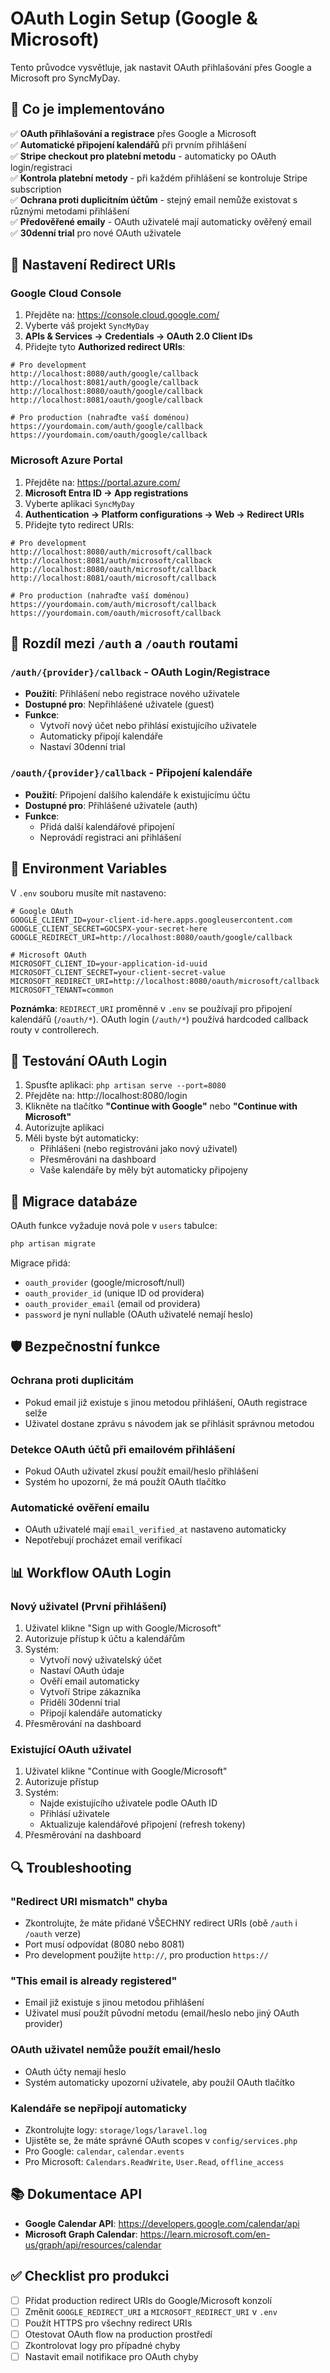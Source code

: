 # OAuth Login Setup (Google & Microsoft)

Tento průvodce vysvětluje, jak nastavit OAuth přihlašování přes Google a Microsoft pro SyncMyDay.

## 🎯 Co je implementováno

✅ **OAuth přihlašování a registrace** přes Google a Microsoft  
✅ **Automatické připojení kalendářů** při prvním přihlášení  
✅ **Stripe checkout pro platební metodu** - automaticky po OAuth login/registraci  
✅ **Kontrola platební metody** - při každém přihlášení se kontroluje Stripe subscription  
✅ **Ochrana proti duplicitním účtům** - stejný email nemůže existovat s různými metodami přihlášení  
✅ **Předověřené emaily** - OAuth uživatelé mají automaticky ověřený email  
✅ **30denní trial** pro nové OAuth uživatele

## 🔧 Nastavení Redirect URIs

### Google Cloud Console

1. Přejděte na: https://console.cloud.google.com/
2. Vyberte váš projekt `SyncMyDay`
3. **APIs & Services → Credentials → OAuth 2.0 Client IDs**
4. Přidejte tyto **Authorized redirect URIs**:

```
# Pro development
http://localhost:8080/auth/google/callback
http://localhost:8081/auth/google/callback
http://localhost:8080/oauth/google/callback
http://localhost:8081/oauth/google/callback

# Pro production (nahraďte vaší doménou)
https://yourdomain.com/auth/google/callback
https://yourdomain.com/oauth/google/callback
```

### Microsoft Azure Portal

1. Přejděte na: https://portal.azure.com/
2. **Microsoft Entra ID → App registrations**
3. Vyberte aplikaci `SyncMyDay`
4. **Authentication → Platform configurations → Web → Redirect URIs**
5. Přidejte tyto redirect URIs:

```
# Pro development
http://localhost:8080/auth/microsoft/callback
http://localhost:8081/auth/microsoft/callback
http://localhost:8080/oauth/microsoft/callback
http://localhost:8081/oauth/microsoft/callback

# Pro production (nahraďte vaší doménou)
https://yourdomain.com/auth/microsoft/callback
https://yourdomain.com/oauth/microsoft/callback
```

## 📝 Rozdíl mezi `/auth` a `/oauth` routami

### `/auth/{provider}/callback` - OAuth Login/Registrace

- **Použití**: Přihlášení nebo registrace nového uživatele
- **Dostupné pro**: Nepřihlášené uživatele (guest)
- **Funkce**:
  - Vytvoří nový účet nebo přihlásí existujícího uživatele
  - Automaticky připojí kalendáře
  - Nastaví 30denní trial

### `/oauth/{provider}/callback` - Připojení kalendáře

- **Použití**: Připojení dalšího kalendáře k existujícímu účtu
- **Dostupné pro**: Přihlášené uživatele (auth)
- **Funkce**:
  - Přidá další kalendářové připojení
  - Neprovádí registraci ani přihlášení

## 🔐 Environment Variables

V `.env` souboru musíte mít nastaveno:

```env
# Google OAuth
GOOGLE_CLIENT_ID=your-client-id-here.apps.googleusercontent.com
GOOGLE_CLIENT_SECRET=GOCSPX-your-secret-here
GOOGLE_REDIRECT_URI=http://localhost:8080/oauth/google/callback

# Microsoft OAuth
MICROSOFT_CLIENT_ID=your-application-id-uuid
MICROSOFT_CLIENT_SECRET=your-client-secret-value
MICROSOFT_REDIRECT_URI=http://localhost:8080/oauth/microsoft/callback
MICROSOFT_TENANT=common
```

**Poznámka**: `REDIRECT_URI` proměnné v `.env` se používají pro připojení kalendářů (`/oauth/*`). OAuth login (`/auth/*`) používá hardcoded callback routy v controllerech.

## 🧪 Testování OAuth Login

1. Spusťte aplikaci: `php artisan serve --port=8080`
2. Přejděte na: http://localhost:8080/login
3. Klikněte na tlačítko **"Continue with Google"** nebo **"Continue with Microsoft"**
4. Autorizujte aplikaci
5. Měli byste být automaticky:
   - Přihlášeni (nebo registrováni jako nový uživatel)
   - Přesměrováni na dashboard
   - Vaše kalendáře by měly být automaticky připojeny

## 🔄 Migrace databáze

OAuth funkce vyžaduje nová pole v `users` tabulce:

```bash
php artisan migrate
```

Migrace přidá:

- `oauth_provider` (google/microsoft/null)
- `oauth_provider_id` (unique ID od providera)
- `oauth_provider_email` (email od providera)
- `password` je nyní nullable (OAuth uživatelé nemají heslo)

## 🛡️ Bezpečnostní funkce

### Ochrana proti duplicitám

- Pokud email již existuje s jinou metodou přihlášení, OAuth registrace selže
- Uživatel dostane zprávu s návodem jak se přihlásit správnou metodou

### Detekce OAuth účtů při emailovém přihlášení

- Pokud OAuth uživatel zkusí použít email/heslo přihlášení
- Systém ho upozorní, že má použít OAuth tlačítko

### Automatické ověření emailu

- OAuth uživatelé mají `email_verified_at` nastaveno automaticky
- Nepotřebují procházet email verifikací

## 📊 Workflow OAuth Login

### Nový uživatel (První přihlášení)

1. Uživatel klikne "Sign up with Google/Microsoft"
2. Autorizuje přístup k účtu a kalendářům
3. Systém:
   - Vytvoří nový uživatelský účet
   - Nastaví OAuth údaje
   - Ověří email automaticky
   - Vytvoří Stripe zákazníka
   - Přidělí 30denní trial
   - Připojí kalendáře automaticky
4. Přesměrování na dashboard

### Existující OAuth uživatel

1. Uživatel klikne "Continue with Google/Microsoft"
2. Autorizuje přístup
3. Systém:
   - Najde existujícího uživatele podle OAuth ID
   - Přihlásí uživatele
   - Aktualizuje kalendářové připojení (refresh tokeny)
4. Přesměrování na dashboard

## 🔍 Troubleshooting

### "Redirect URI mismatch" chyba

- Zkontrolujte, že máte přidané VŠECHNY redirect URIs (obě `/auth` i `/oauth` verze)
- Port musí odpovídat (8080 nebo 8081)
- Pro development použijte `http://`, pro production `https://`

### "This email is already registered"

- Email již existuje s jinou metodou přihlášení
- Uživatel musí použít původní metodu (email/heslo nebo jiný OAuth provider)

### OAuth uživatel nemůže použít email/heslo

- OAuth účty nemají heslo
- Systém automaticky upozorní uživatele, aby použil OAuth tlačítko

### Kalendáře se nepřipojí automaticky

- Zkontrolujte logy: `storage/logs/laravel.log`
- Ujistěte se, že máte správné OAuth scopes v `config/services.php`
- Pro Google: `calendar`, `calendar.events`
- Pro Microsoft: `Calendars.ReadWrite`, `User.Read`, `offline_access`

## 📚 Dokumentace API

- **Google Calendar API**: https://developers.google.com/calendar/api
- **Microsoft Graph Calendar**: https://learn.microsoft.com/en-us/graph/api/resources/calendar

## ✅ Checklist pro produkci

- [ ] Přidat production redirect URIs do Google/Microsoft konzolí
- [ ] Změnit `GOOGLE_REDIRECT_URI` a `MICROSOFT_REDIRECT_URI` v `.env`
- [ ] Použít HTTPS pro všechny redirect URIs
- [ ] Otestovat OAuth flow na production prostředí
- [ ] Zkontrolovat logy pro případné chyby
- [ ] Nastavit email notifikace pro OAuth chyby
